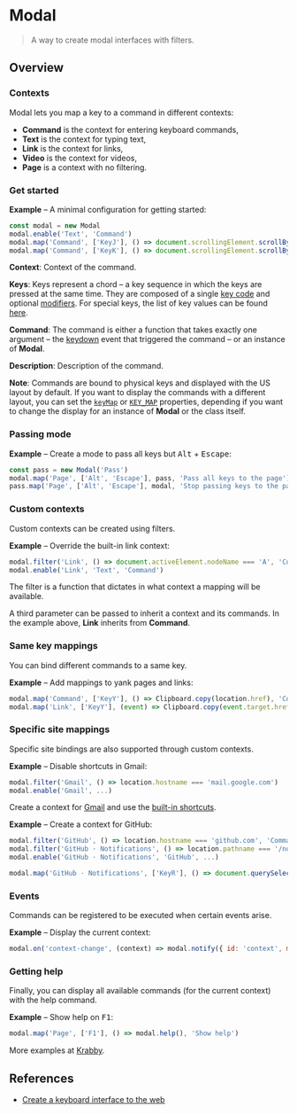 # Modal

> A way to create modal interfaces with filters.

## Overview

### Contexts

Modal lets you map a key to a command in different contexts:

- **Command** is the context for entering keyboard commands,
- **Text** is the context for typing text,
- **Link** is the context for links,
- **Video** is the context for videos,
- **Page** is a context with no filtering.

### Get started

**Example** – A minimal configuration for getting started:

``` javascript
const modal = new Modal
modal.enable('Text', 'Command')
modal.map('Command', ['KeyJ'], () => document.scrollingElement.scrollBy({ top: 60 }), 'Scroll down')
modal.map('Command', ['KeyK'], () => document.scrollingElement.scrollBy({ top: -60 }), 'Scroll up')
```

**Context**: Context of the command.

**Keys**: Keys represent a chord – a key sequence in which the keys are pressed at the same time.
They are composed of a single [key code][KeyboardEvent.code] and optional [modifiers].
For special keys, the list of key values can be found [here][Key Values].

**Command**: The command is either a function that takes exactly one argument – the [keydown]
event that triggered the command – or an instance of **Modal**.

**Description**: Description of the command.

**Note**: Commands are bound to physical keys and displayed with the US layout by default.
If you want to display the commands with a different layout, you can set the [`keyMap`] or [`KEY_MAP`] properties,
depending if you want to change the display for an instance of **Modal** or the class itself.

### Passing mode

**Example** – Create a mode to pass all keys but <kbd>Alt</kbd> + <kbd>Escape</kbd>:

``` javascript
const pass = new Modal('Pass')
modal.map('Page', ['Alt', 'Escape'], pass, 'Pass all keys to the page')
pass.map('Page', ['Alt', 'Escape'], modal, 'Stop passing keys to the page')
```

### Custom contexts

Custom contexts can be created using filters.

**Example** – Override the built-in link context:

``` javascript
modal.filter('Link', () => document.activeElement.nodeName === 'A', 'Command')
modal.enable('Link', 'Text', 'Command')
```

The filter is a function that dictates in what context a mapping will be available.

A third parameter can be passed to inherit a context and its commands.
In the example above, **Link** inherits from **Command**.

### Same key mappings

You can bind different commands to a same key.

**Example** – Add mappings to yank pages and links:

``` javascript
modal.map('Command', ['KeyY'], () => Clipboard.copy(location.href), 'Copy page address')
modal.map('Link', ['KeyY'], (event) => Clipboard.copy(event.target.href), 'Copy link address')
```

### Specific site mappings

Specific site bindings are also supported through custom contexts.

**Example** – Disable shortcuts in Gmail:

``` javascript
modal.filter('Gmail', () => location.hostname === 'mail.google.com')
modal.enable('Gmail', ...)
```

Create a context for [Gmail] and use the [built-in shortcuts][Gmail keyboard shortcuts].

**Example** – Create a context for GitHub:

``` javascript
modal.filter('GitHub', () => location.hostname === 'github.com', 'Command')
modal.filter('GitHub · Notifications', () => location.pathname === '/notifications', 'GitHub')
modal.enable('GitHub · Notifications', 'GitHub', ...)

modal.map('GitHub · Notifications', ['KeyR'], () => document.querySelector('form[action="/notifications/mark"]').submit(), 'Mark all as read')
```

### Events

Commands can be registered to be executed when certain events arise.

**Example** – Display the current context:

``` javascript
modal.on('context-change', (context) => modal.notify({ id: 'context', message: context.name }))
```

### Getting help

Finally, you can display all available commands (for the current context) with the help command.

**Example** – Show help on <kbd>F1</kbd>:

``` javascript
modal.map('Page', ['F1'], () => modal.help(), 'Show help')
```

More examples at [Krabby].

## References

- [Create a keyboard interface to the web]

[Krabby]: https://github.com/alexherbo2/krabby
[Create a keyboard interface to the web]: https://alexherbo2.github.io/blog/chrome/create-a-keyboard-interface-to-the-web/

[keydown]: https://developer.mozilla.org/en-US/docs/Web/API/Document/keydown_event
[KeyboardEvent.code]: https://developer.mozilla.org/en-US/docs/Web/API/KeyboardEvent/code
[Key Values]: https://developer.mozilla.org/en-US/docs/Web/API/KeyboardEvent/key/Key_Values
[Modifiers]: https://developer.mozilla.org/en-US/docs/Web/API/KeyboardEvent/key/Key_Values#Modifier_keys

[Gmail]: https://mail.google.com
[Gmail keyboard shortcuts]: https://support.google.com/mail/answer/6594

[GitHub]: https://github.com
[GitHub · Notifications]: https://github.com/notifications

[`keyMap`]: https://github.com/alexherbo2/modal.js/search?q=keyMap
[`KEY_MAP`]: https://github.com/alexherbo2/modal.js/search?q=KEY_MAP
